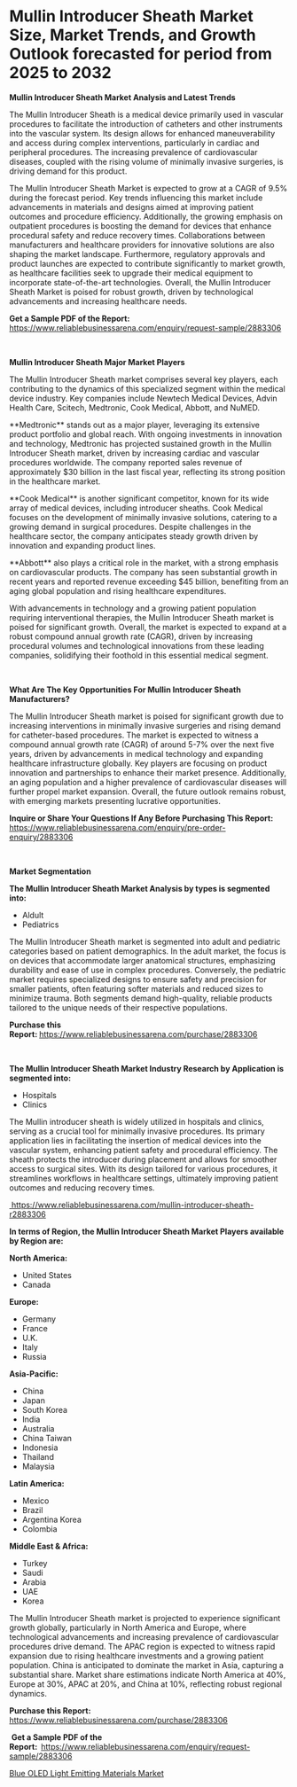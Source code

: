 <p><h1>Mullin Introducer Sheath Market Size, Market Trends, and Growth Outlook forecasted for period from 2025 to 2032</h1></p><p><strong>Mullin Introducer Sheath Market Analysis and Latest Trends</strong></p>
<p><p>The Mullin Introducer Sheath is a medical device primarily used in vascular procedures to facilitate the introduction of catheters and other instruments into the vascular system. Its design allows for enhanced maneuverability and access during complex interventions, particularly in cardiac and peripheral procedures. The increasing prevalence of cardiovascular diseases, coupled with the rising volume of minimally invasive surgeries, is driving demand for this product.</p><p>The Mullin Introducer Sheath Market is expected to grow at a CAGR of 9.5% during the forecast period. Key trends influencing this market include advancements in materials and designs aimed at improving patient outcomes and procedure efficiency. Additionally, the growing emphasis on outpatient procedures is boosting the demand for devices that enhance procedural safety and reduce recovery times. Collaborations between manufacturers and healthcare providers for innovative solutions are also shaping the market landscape. Furthermore, regulatory approvals and product launches are expected to contribute significantly to market growth, as healthcare facilities seek to upgrade their medical equipment to incorporate state-of-the-art technologies. Overall, the Mullin Introducer Sheath Market is poised for robust growth, driven by technological advancements and increasing healthcare needs.</p></p>
<p><strong>Get a Sample PDF of the Report:&nbsp;</strong> <a href="https://www.reliablebusinessarena.com/enquiry/request-sample/2883306?utm_campaign=3294&utm_medium=2&utm_source=Github&utm_content=ia&utm_term=13032025&utm_id=mullin-introducer-sheath">https://www.reliablebusinessarena.com/enquiry/request-sample/2883306</a></p>
<p>&nbsp;</p>
<p><strong>Mullin Introducer Sheath Major Market Players</strong></p>
<p><p>The Mullin Introducer Sheath market comprises several key players, each contributing to the dynamics of this specialized segment within the medical device industry. Key companies include Newtech Medical Devices, Advin Health Care, Scitech, Medtronic, Cook Medical, Abbott, and NuMED.</p><p>**Medtronic** stands out as a major player, leveraging its extensive product portfolio and global reach. With ongoing investments in innovation and technology, Medtronic has projected sustained growth in the Mullin Introducer Sheath market, driven by increasing cardiac and vascular procedures worldwide. The company reported sales revenue of approximately $30 billion in the last fiscal year, reflecting its strong position in the healthcare market.</p><p>**Cook Medical** is another significant competitor, known for its wide array of medical devices, including introducer sheaths. Cook Medical focuses on the development of minimally invasive solutions, catering to a growing demand in surgical procedures. Despite challenges in the healthcare sector, the company anticipates steady growth driven by innovation and expanding product lines.</p><p>**Abbott** also plays a critical role in the market, with a strong emphasis on cardiovascular products. The company has seen substantial growth in recent years and reported revenue exceeding $45 billion, benefiting from an aging global population and rising healthcare expenditures.</p><p>With advancements in technology and a growing patient population requiring interventional therapies, the Mullin Introducer Sheath market is poised for significant growth. Overall, the market is expected to expand at a robust compound annual growth rate (CAGR), driven by increasing procedural volumes and technological innovations from these leading companies, solidifying their foothold in this essential medical segment.</p></p>
<p>&nbsp;</p>
<p><strong>What Are The Key Opportunities For Mullin Introducer Sheath Manufacturers?</strong></p>
<p><p>The Mullin Introducer Sheath market is poised for significant growth due to increasing interventions in minimally invasive surgeries and rising demand for catheter-based procedures. The market is expected to witness a compound annual growth rate (CAGR) of around 5-7% over the next five years, driven by advancements in medical technology and expanding healthcare infrastructure globally. Key players are focusing on product innovation and partnerships to enhance their market presence. Additionally, an aging population and a higher prevalence of cardiovascular diseases will further propel market expansion. Overall, the future outlook remains robust, with emerging markets presenting lucrative opportunities.</p></p>
<p><strong>Inquire or Share Your Questions If Any Before Purchasing This Report:</strong> <a href="https://www.reliablebusinessarena.com/enquiry/pre-order-enquiry/2883306?utm_campaign=3294&utm_medium=2&utm_source=Github&utm_content=ia&utm_term=13032025&utm_id=mullin-introducer-sheath">https://www.reliablebusinessarena.com/enquiry/pre-order-enquiry/2883306</a></p>
<p>&nbsp;</p>
<p><strong>Market Segmentation</strong></p>
<p><strong>The Mullin Introducer Sheath Market Analysis by types is segmented into:</strong></p>
<p><ul><li>Aldult</li><li>Pediatrics</li></ul></p>
<p><p>The Mullin Introducer Sheath market is segmented into adult and pediatric categories based on patient demographics. In the adult market, the focus is on devices that accommodate larger anatomical structures, emphasizing durability and ease of use in complex procedures. Conversely, the pediatric market requires specialized designs to ensure safety and precision for smaller patients, often featuring softer materials and reduced sizes to minimize trauma. Both segments demand high-quality, reliable products tailored to the unique needs of their respective populations.</p></p>
<p><strong>Purchase this Report:&nbsp;</strong><a href="https://www.reliablebusinessarena.com/purchase/2883306?utm_campaign=3294&utm_medium=2&utm_source=Github&utm_content=ia&utm_term=13032025&utm_id=mullin-introducer-sheath">https://www.reliablebusinessarena.com/purchase/2883306</a></p>
<p>&nbsp;</p>
<p><strong>The Mullin Introducer Sheath Market Industry Research by Application is segmented into:</strong></p>
<p><ul><li>Hospitals</li><li>Clinics</li></ul></p>
<p><p>The Mullin introducer sheath is widely utilized in hospitals and clinics, serving as a crucial tool for minimally invasive procedures. Its primary application lies in facilitating the insertion of medical devices into the vascular system, enhancing patient safety and procedural efficiency. The sheath protects the introducer during placement and allows for smoother access to surgical sites. With its design tailored for various procedures, it streamlines workflows in healthcare settings, ultimately improving patient outcomes and reducing recovery times.</p></p>
<p><a href="https://www.reliablebusinessarena.com/mullin-introducer-sheath-r2883306?utm_campaign=3294&utm_medium=2&utm_source=Github&utm_content=ia&utm_term=13032025&utm_id=mullin-introducer-sheath">&nbsp;https://www.reliablebusinessarena.com/mullin-introducer-sheath-r2883306</a></p>
<p><strong>In terms of Region, the Mullin Introducer Sheath Market Players available by Region are:</strong></p>
<p>
    <p> <strong> North America: </strong>
        <ul>
            <li>United States</li>
            <li>Canada</li>
        </ul>
        </p> 
    <p> <strong> Europe: </strong>
        <ul>
            <li>Germany</li>
            <li>France</li>
            <li>U.K.</li>
            <li>Italy</li>
            <li>Russia</li>
        </ul>
        </p> 
    <p> <strong> Asia-Pacific: </strong>
        <ul>
            <li>China</li>
            <li>Japan</li>
            <li>South Korea</li>
            <li>India</li>
            <li>Australia</li>
            <li>China Taiwan</li>
            <li>Indonesia</li>
            <li>Thailand</li>
            <li>Malaysia</li>
        </ul>
        </p> 
    <p> <strong> Latin America: </strong>
        <ul>
            <li>Mexico</li>
            <li>Brazil</li>
            <li>Argentina Korea</li>
            <li>Colombia</li>
        </ul>
        </p> 
    <p> <strong> Middle East & Africa: </strong>
        <ul>
            <li>Turkey</li>
            <li>Saudi</li>
            <li>Arabia</li>
            <li>UAE</li>
            <li>Korea</li>
        </ul>
    </p>
    </p>
<p><p>The Mullin Introducer Sheath market is projected to experience significant growth globally, particularly in North America and Europe, where technological advancements and increasing prevalence of cardiovascular procedures drive demand. The APAC region is expected to witness rapid expansion due to rising healthcare investments and a growing patient population. China is anticipated to dominate the market in Asia, capturing a substantial share. Market share estimations indicate North America at 40%, Europe at 30%, APAC at 20%, and China at 10%, reflecting robust regional dynamics.</p></p>
<p><strong>Purchase this Report: </strong><a href="https://www.reliablebusinessarena.com/purchase/2883306?utm_campaign=3294&utm_medium=2&utm_source=Github&utm_content=ia&utm_term=13032025&utm_id=mullin-introducer-sheath">https://www.reliablebusinessarena.com/purchase/2883306</a></p>
<p>&nbsp;<strong>Get a Sample PDF of the Report:&nbsp;&nbsp;</strong><a href="https://www.reliablebusinessarena.com/enquiry/request-sample/2883306?utm_campaign=3294&utm_medium=2&utm_source=Github&utm_content=ia&utm_term=13032025&utm_id=mullin-introducer-sheath">https://www.reliablebusinessarena.com/enquiry/request-sample/2883306</a></p>
<p><strong></strong></p>
<p><p><a href="https://github.com/shamstirroc7/Market-Research-Report-List-1/blob/main/blue-oled-light-emitting-materials-market.md?utm_campaign=3294&utm_medium=2&utm_source=Github&utm_content=ia&utm_term=13032025&utm_id=mullin-introducer-sheath">Blue OLED Light Emitting Materials Market</a></p></p>